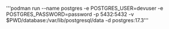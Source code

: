 '''podman run --name postgres -e POSTGRES_USER=devuser -e POSTGRES_PASSWORD=password -p 5432:5432 -v $PWD/database:/var/lib/postgresql/data -d postgres:17.3'''